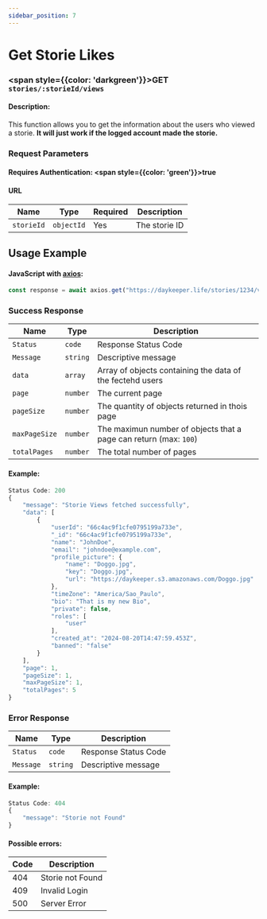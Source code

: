 ```yaml
---
sidebar_position: 7
---
```


# Get Storie Likes

### <span style={{color: 'darkgreen'}}>GET</span> `stories/:storieId/views`

#### Description:

This function allows you to get the information about the users who viewed a storie. <strong>It will just work if the logged account made the storie.</strong>

### Request Parameters

#### Requires Authentication: <span style={{color: 'green'}}>true</span>

#### URL

| Name       | Type       | Required | Description   |
| ---------- | ---------- | -------- | ------------- |
| `storieId` | `objectId` | Yes      | The storie ID |

## Usage Example

#### JavaScript with <a href="https://axios-http.com/docs/intro">axios</a>:

```javascript
const response = await axios.get("https://daykeeper.life/stories/1234/views")
```

### Success Response

| Name          | Type     | Description                                                       |
| ------------- | -------- | ----------------------------------------------------------------- |
| `Status`      | `code`   | Response Status Code                                              |
| `Message`     | `string` | Descriptive message                                               |
| `data`        | `array`  | Array of objects containing the data of the fectehd users         |
| `page`        | `number` | The current page                                                  |
| `pageSize`    | `number` | The quantity of objects returned in thois page                    |
| `maxPageSize` | `number` | The maximun number of objects that a page can return (max: `100`) |
| `totalPages`  | `number` | The total number of pages                                         |

#### Example:

```javascript
Status Code: 200
{
    "message": "Storie Views fetched successfully",
    "data": [
        {
            "userId": "66c4ac9f1cfe0795199a733e",
            "_id": "66c4ac9f1cfe0795199a733e",
            "name": "JohnDoe",
            "email": "johndoe@example.com",
            "profile_picture": {
                "name": "Doggo.jpg",
                "key": "Doggo.jpg",
                "url": "https://daykeeper.s3.amazonaws.com/Doggo.jpg"
            },
            "timeZone": "America/Sao_Paulo",
            "bio": "That is my new Bio",
            "private": false,
            "roles": [
                "user"
            ],
            "created_at": "2024-08-20T14:47:59.453Z",
            "banned": "false"
        }
    ],
    "page": 1,
    "pageSize": 1,
    "maxPageSize": 1,
    "totalPages": 5
}
```

### Error Response

| Name      | Type     | Description          |
| --------- | -------- | -------------------- |
| `Status`  | `code`   | Response Status Code |
| `Message` | `string` | Descriptive message  |

#### Example:

```javascript
Status Code: 404
{
    "message": "Storie not Found"
}
```

#### Possible errors:

| Code | Description      |
| ---- | ---------------- |
| 404  | Storie not Found |
| 409  | Invalid Login    |
| 500  | Server Error     |
